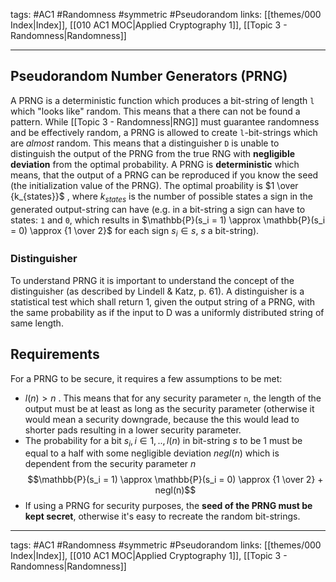 tags: #AC1 #Randomness #symmetric #Pseudorandom
links: [[themes/000 Index|Index]],  [[010 AC1 MOC|Applied Cryptography 1]], [[Topic 3 - Randomness|Randomness]]

---
## Pseudorandom Number Generators (PRNG)
A PRNG is a deterministic function which produces a bit-string of length `l` which "looks like" random. This means that a there can not be found a pattern. While [[Topic 3 - Randomness|RNG]] must guarantee randomness and be effectively random, a PRNG is allowed to create `l`-bit-strings which are *almost* random. This means that a distinguisher `D` is unable to distinguish the output of the PRNG from the true RNG with **negligible deviation** from the optimal probability. A PRNG is **deterministic** which means, that the output of a PRNG can be reproduced if you know the seed (the initialization value of the PRNG). The optimal proability is $1 \over {k_{states}}$ , where $k_{states}$ is the number of possible states a sign in the generated output-string can have (e.g. in a bit-string a sign can have to states: `1` and `0`, which results in $\mathbb{P}(s_i = 1) \approx \mathbb{P}(s_i = 0) \approx {1 \over 2}$ for each sign $s_i \in s$, $s$ a bit-string).

### Distinguisher 
To understand PRNG it is important to understand the concept of the distinguisher (as described by Lindell & Katz, p. 61). A distinguisher is a statistical test which shall return 1, given the output string of a PRNG, with the same probability as if the input to D was a uniformly distributed string of same length.

## Requirements
For a PRNG to be secure, it requires a few assumptions to be met:
- $l(n) > n$ . This means that for any security parameter `n`, the length of the output must be at least as long as the security parameter (otherwise it would mean a security downgrade, because the this would lead to shorter pads resulting in a lower security parameter.
- The probability for a bit $s_i, i \in 1,.., l(n)$  in bit-string $s$ to be 1 must be equal to a half with some negligible deviation $negl(n)$ which is dependent from the security parameter $n$
$$\mathbb{P}(s_i = 1) \approx \mathbb{P}(s_i = 0) \approx  {1 \over 2} + negl(n)$$
- If using a PRNG for security purposes, the **seed of the PRNG must be kept secret**, otherwise it's easy to recreate the random bit-strings.

---
tags: #AC1 #Randomness #symmetric #Pseudorandom
links: [[themes/000 Index|Index]],  [[010 AC1 MOC|Applied Cryptography 1]], [[Topic 3 - Randomness|Randomness]]